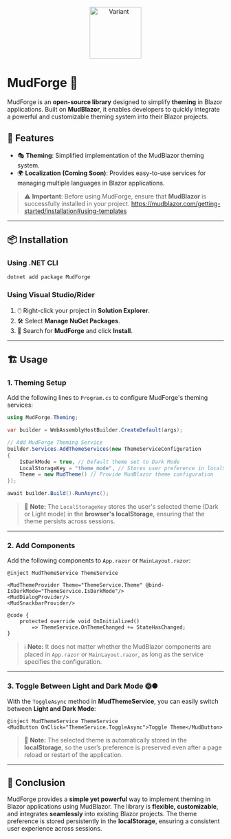 <p align="center">
  <img height="120px" width="120px" src="https://github.com/user-attachments/assets/466a174f-5e92-4e01-8824-8fca11a0a203" alt="Variant">
</p>

# MudForge 🚀


MudForge is an **open-source library** designed to simplify **theming** in Blazor applications. Built on **MudBlazor**, it enables developers to quickly integrate a powerful and customizable theming system into their Blazor projects.


## 🎨 **Features**
- 🎭 **Theming**: Simplified implementation of the MudBlazor theming system.
- 🌍 **Localization (Coming Soon)**: Provides easy-to-use services for managing multiple languages in Blazor applications.

> ⚠️ **Important**: Before using MudForge, ensure that **MudBlazor** is successfully installed in your project. https://mudblazor.com/getting-started/installation#using-templates

---

## 📦 **Installation**

### **Using .NET CLI**
```bash
dotnet add package MudForge
```

### **Using Visual Studio/Rider**
1. 🖱️ Right-click your project in **Solution Explorer**.
2. 🛠️ Select **Manage NuGet Packages**.
3. 🔎 Search for **MudForge** and click **Install**.

---

## 🏗️ **Usage**

### **1. Theming Setup**
Add the following lines to `Program.cs` to configure MudForge's theming services:

```csharp
using MudForge.Theming;

var builder = WebAssemblyHostBuilder.CreateDefault(args);

// Add MudForge Theming Service
builder.Services.AddThemeServices(new ThemeServiceConfiguration
{
    IsDarkMode = true, // Default theme set to Dark Mode
    LocalStorageKey = "theme_mode", // Stores user preference in localStorage
    Theme = new MudTheme() // Provide MudBlazor theme configuration
});

await builder.Build().RunAsync();
```

> 🔹 **Note:** The `LocalStorageKey` stores the user's selected theme (Dark or Light mode) in the **browser's localStorage**, ensuring that the theme persists across sessions.

---

### **2. Add Components**
Add the following components to `App.razor` or `MainLayout.razor`:

```razor
@inject MudThemeService ThemeService

<MudThemeProvider Theme="ThemeService.Theme" @bind-IsDarkMode="ThemeService.IsDarkMode"/>
<MudDialogProvider/>
<MudSnackbarProvider/>

@code {
    protected override void OnInitialized()
        => ThemeService.OnThemeChanged += StateHasChanged;
}
```

> ℹ️ **Note:** It does not matter whether the MudBlazor components are placed in `App.razor` or `MainLayout.razor`, as long as the service specifies the configuration.

---

### **3. Toggle Between Light and Dark Mode** 🌞🌑
With the `ToggleAsync` method in **MudThemeService**, you can easily switch between **Light and Dark Mode**:

```razor
@inject MudThemeService ThemeService
<MudButton OnClick="ThemeService.ToggleAsync">Toggle Theme</MudButton>
```

> 🔹 **Note:** The selected theme is automatically stored in the **localStorage**, so the user’s preference is preserved even after a page reload or restart of the application.

---

## 🎯 **Conclusion**
MudForge provides a **simple yet powerful** way to implement theming in Blazor applications using MudBlazor. The library is **flexible, customizable**, and integrates **seamlessly** into existing Blazor projects. The theme preference is stored persistently in the **localStorage**, ensuring a consistent user experience across sessions.

